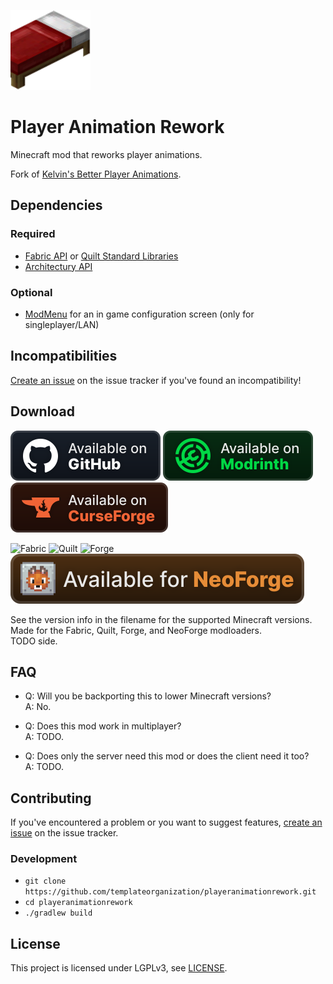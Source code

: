 ![Player Animation Rework icon](docs/media/icon_128x128.png)

# Player Animation Rework

Minecraft mod that reworks player animations.

Fork of [Kelvin's Better Player Animations](<https://github.com/Kelvin285/KelvinsBetterPlayerAnimations>).

## Dependencies

### Required

- [Fabric API](https://modrinth.com/mod/fabric-api) or [Quilt Standard Libraries](https://modrinth.com/mod/qsl)
- [Architectury API](https://modrinth.com/mod/architectury-api)

### Optional

- [ModMenu](https://modrinth.com/mod/modmenu) for an in game configuration screen (only for singleplayer/LAN)

## Incompatibilities

[Create an issue](https://github.com/Steveplays28/realisticsleep/issues/new) on the issue tracker if you've found an incompatibility!

## Download

[![GitHub](https://github.com/intergrav/devins-badges/raw/2dc967fc44dc73850eee42c133a55c8ffc5e30cb/assets/cozy/available/github_vector.svg)](https://github.com/templateorganization/playeranimationrework)
[![Modrinth](https://github.com/intergrav/devins-badges/raw/2dc967fc44dc73850eee42c133a55c8ffc5e30cb/assets/cozy/available/modrinth_vector.svg)](https://modrinth.com/mod/playeranimationrework)
[![CurseForge](https://github.com/intergrav/devins-badges/raw/2dc967fc44dc73850eee42c133a55c8ffc5e30cb/assets/cozy/available/curseforge_vector.svg)](https://www.curseforge.com/minecraft/mc-mods/playeranimationrework)

![Fabric](https://github.com/intergrav/devins-badges/raw/2dc967fc44dc73850eee42c133a55c8ffc5e30cb/assets/compact/supported/fabric_vector.svg)
![Quilt](https://github.com/intergrav/devins-badges/raw/2dc967fc44dc73850eee42c133a55c8ffc5e30cb/assets/compact/supported/quilt_vector.svg)
![Forge](https://github.com/intergrav/devins-badges/raw/2dc967fc44dc73850eee42c133a55c8ffc5e30cb/assets/compact/supported/forge_vector.svg)
![NeoForge](docs/assets/badges/compact/supported/neoforge_vector.svg)

See the version info in the filename for the supported Minecraft versions.  
Made for the Fabric, Quilt, Forge, and NeoForge modloaders.  
TODO side.

## FAQ

- Q: Will you be backporting this to lower Minecraft versions?  
  A: No.

- Q: Does this mod work in multiplayer?  
  A: TODO.

- Q: Does only the server need this mod or does the client need it too?  
  A: TODO.

## Contributing

If you've encountered a problem or you want to suggest
features, [create an issue](https://github.com/templateorganization/playeranimationrework/issues/new) on the issue tracker.

### Development

- `git clone https://github.com/templateorganization/playeranimationrework.git`
- `cd playeranimationrework`
- `./gradlew build`

## License

This project is licensed under LGPLv3,
see [LICENSE](https://github.com/templateorganization/playeranimationrework/blob/1.20-1.20.1/LICENSE).
